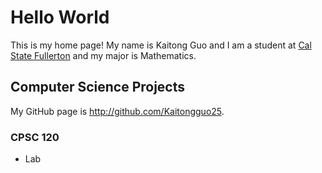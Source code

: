 # Hello World

This is my home page! My name is Kaitong Guo and I am a student at [Cal State Fullerton](http://www.fullerton.edu/) and my major is Mathematics.

## Computer Science Projects

My GitHub page is http://github.com/Kaitongguo25.

### CPSC 120

* Lab 